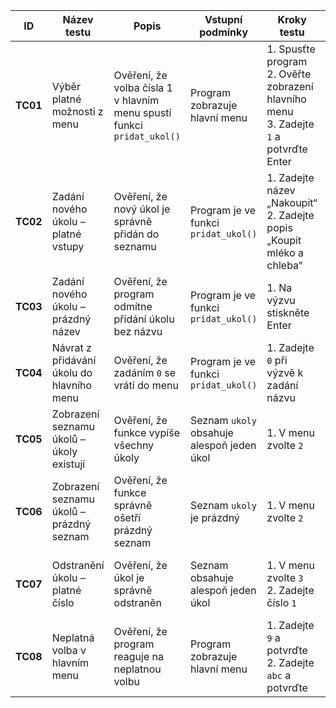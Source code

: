 | ID | Název testu | Popis | Vstupní podmínky | Kroky testu | Očekávaný výsledek | Skutečný výsledek | Poznámky |
| - | - | - | - | - | - | - | - |
| **TC01** | Výběr platné možnosti z menu | Ověření, že volba čísla 1 v hlavním menu spustí funkci `pridat_ukol()` | Program zobrazuje hlavní menu | 1. Spusťte program<br>2. Ověřte zobrazení hlavního menu<br>3. Zadejte `1` a potvrďte Enter | Program spustí `pridat_ukol()` a vyžádá zadání názvu úkolu | Funkce `pridat_ukol()` byla spuštěna a vyžádala zadání názvu úkolu | Ověřuje základní funkčnost menu |
| **TC02** | Zadání nového úkolu – platné vstupy | Ověření, že nový úkol je správně přidán do seznamu | Program je ve funkci `pridat_ukol()` | 1. Zadejte název „Nakoupit“<br>2. Zadejte popis „Koupit mléko a chleba“ | Úkol je přidán do seznamu `ukoly` | Úkol `Nakoupit – Koupit mléko a chleba` byl přidán | Test základní funkce přidávání |
| **TC03** | Zadání nového úkolu – prázdný název | Ověření, že program odmítne přidání úkolu bez názvu | Program je ve funkci `pridat_ukol()` | 1. Na výzvu stiskněte Enter | Zobrazí se „Název úkolu nesmí být prázdný“ | Zpráva byla zobrazena, program zůstal v `pridat_ukol()` | Negativní test validace vstupu |
| **TC04** | Návrat z přidávání úkolu do hlavního menu | Ověření, že zadáním `0` se vrátí do menu | Program je ve funkci `pridat_ukol()` | 1. Zadejte `0` při výzvě k zadání názvu | Program se vrátí do hlavního menu | Program se vrátil bez chyb | Test ukončení funkce |
| **TC05** | Zobrazení seznamu úkolů – úkoly existují | Ověření, že funkce vypíše všechny úkoly | Seznam `ukoly` obsahuje alespoň jeden úkol | 1. V menu zvolte `2` | Program vypíše seznam všech úkolů | Úkoly byly vypsány správně | Test vizuálního výstupu |
| **TC06** | Zobrazení seznamu úkolů – prázdný seznam | Ověření, že funkce správně ošetří prázdný seznam | Seznam `ukoly` je prázdný | 1. V menu zvolte `2` | Zobrazí se „Seznam úkolů je prázdný.“ | Zpráva byla zobrazena | Negativní test prázdného seznamu |
| **TC07** | Odstranění úkolu – platné číslo | Ověření, že úkol je správně odstraněn | Seznam obsahuje alespoň jeden úkol | 1. V menu zvolte `3`<br>2. Zadejte číslo `1` | Vybraný úkol bude odstraněn a potvrzení zobrazeno | Vybraný úkol byl odstraněn a potvrzen | Test mazání úkolu |
| **TC08** | Neplatná volba v hlavním menu | Ověření, že program reaguje na neplatnou volbu | Program zobrazuje hlavní menu | 1. Zadejte `9` a potvrďte<br>2. Zadejte `abc` a potvrďte | Zobrazí se „ 9 je neplatná volba, zkuste to znovu.“ | Zpráva byla zobrazena a program pokračoval | Negativní test validace vstupu |
